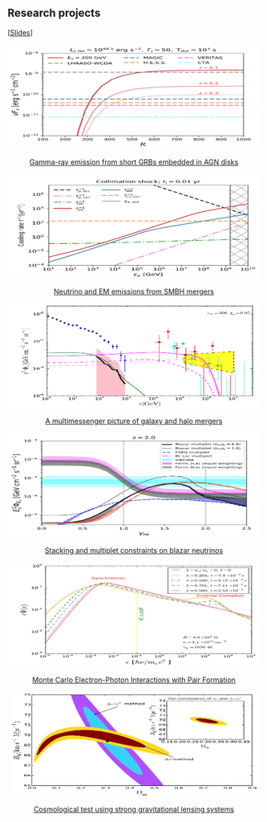 <body>

<h2>Research projects</h2>
 
 [<a href="https://yuan-cc.github.io/research/files/slides.pdf">Slides</a>]


<div class="row">
<div class="column card"> <a href="https://yuan-cc.github.io/research/projects/smbh_mergers.html">
  <img src="projects/figs/pic-SGRB-AGN.png" width="100%" height="210px"/>
  <div class="container">
   <center> <p>Gamma-ray emission from short GRBs embedded in AGN disks</p></center>
  </div> </a>
</div>

<div class="column card"> <a href="https://yuan-cc.github.io/research/projects/smbh_mergers.html">
  <img src="projects/figs/smbh_mergers3.png" width="100%" height="210px"/>
  <div class="container">
   <center> <p>Neutrino and EM emissions from SMBH mergers</p></center>
  </div> </a>
</div> 
</div>
  
  <div class="row">
<div class="column card"> <a href="https://yuan-cc.github.io/research/projects/gal_mergers.html">
  <img src="projects/figs/gal_mergers3.png" width="100%" height="210px"/>
  <div class="container">
   <center> <p>A multimessenger picture of galaxy and halo mergers</p></center>
  </div> </a>
</div>

<div class="column card"> <a href="https://yuan-cc.github.io/research/projects/complementarity.html">
  <img src="projects/figs/pic-comp.png" width="100%" height="210px"/>
  <div class="container">
   <center> <p>Stacking and multiplet constraints on blazar neutrinos</p></center>
  </div> </a>
</div> 
</div>
  
<div class="row">
<div class="column card"> <a href="https://yuan-cc.github.io/research/projects/e_gamma_interactions.html">
  <img src="projects/figs/e_gamma1.png" width="100%" height="210px"/>
  <div class="container">
   <center> <p>Monte Carlo Electron-Photon Interactions with Pair Formation</p></center>
  </div> </a>
</div>

<div class="column card"> <a href="https://yuan-cc.github.io/research/projects/cosmological_test.html">
  <img src="projects/figs/cosmological_test2.png" width="100%" height="210px"/>
  <div class="container">
   <center> <p>Cosmological test using strong gravitational lensing systems</p></center>
  </div> </a>
</div> 
</div>
  
</body>


